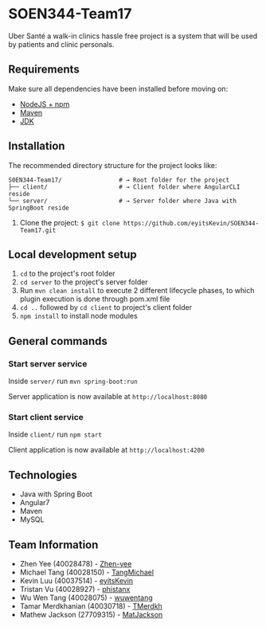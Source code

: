 # SOEN344-Team17
Uber Santé a walk-in clinics hassle free project is a system that will be used by patients and clinic personals.


## Requirements

Make sure all dependencies have been installed before moving on:

* [NodeJS + npm](https://nodejs.org/en/)
* [Maven](https://maven.apache.org/download.cgi) 
* [JDK](https://www.oracle.com/technetwork/java/javase/downloads/jdk10-downloads-4416644.html)

## Installation

The recommended directory structure for the project looks like:
```shell
S0EN344-Team17/                # → Root folder for the project
├── client/                    # → Client folder where AngularCLI reside
└── server/                    # → Server folder where Java with SpringBoot reside
```

1. Clone the project: `$ git clone https://github.com/eyitsKevin/SOEN344-Team17.git`

## Local development setup

1. `cd` to the project's root folder
2. `cd server` to the project's server folder
3. Run `mvn clean install`  to execute 2 different lifecycle phases, to which plugin execution is done through pom.xml file
4. `cd ..` followed by `cd client` to project's client folder
5. `npm install` to install node modules

## General commands

### Start server service
Inside `server/` run `mvn spring-boot:run`

Server application is now available at `http://localhost:8080`

### Start client service
Inside `client/` run `npm start`

Client application is now available at `http://localhost:4200`

## Technologies
* Java with Spring Boot
* Angular7
* Maven
* MySQL

## Team Information
- Zhen Yee (40028478) - [Zhen-yee](https://github.com/Zhen-Yee)
- Michael Tang (40028150) - [TangMichael](https://github.com/TangMichael)
- Kevin Luu (40037514) - [eyitsKevin](https://github.com/eyitsKevin)
- Tristan Vu (40028927) - [phistanx](https://github.com/phistanx)
- Wu Wen Tang (40028075) - [wuwentang](https://github.com/wuwentang)
- Tamar Merdkhanian (40030718) - [TMerdkh](https://github.com/legendoftamar)
- Mathew Jackson (27709315) - [MatJackson](https://github.com/MatJackson)
